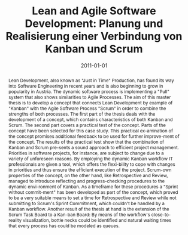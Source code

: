 ---
abstract: 'Lean Development, also known as "Just in Time" Production, has found its
  way into Software Engineering in recent years and is also beginning to grow in popularity
  in Austria. The dynamic software process is implementing a "Pull" system that also
  shows similarities to Agile Processes. The aim of this master thesis is to develop
  a concept that connects Lean Development by example of "Kanban" with the Agile Software
  Process "Scrum" in order to combine the strengths of both processes. The first part
  of the thesis deals with the development of a concept, which contains characteristics
  of both Kanban and Scrum. The second part covers a practical test of the concept.
  Parts of the concept have been selected for this case study. This practical ex-amination
  of the concept promises additional feedback to be used for further improve-ment
  of the concept. The results of the practical test show that the combination of Kanban
  and Scrum pre-sents a sound approach to efficient project management. Priorities
  in software projects, for instance, are subject to change due to a variety of unforeseen
  reasons. By employing the dynamic Kanban workflow IT professionals are given a tool,
  which offers the flexi-bility to cope with changes in priorities and thus ensure
  the efficient execution of the project. Scrum-own properties of the concept, on
  the other hand, like Retrospective and Review, managed to introduce reflecting and
  progress-checking procedures to the dynamic envi-ronment of Kanban. As a timeframe
  for these procedures a "Sprint without commit-ment" has been developed as part of
  the concept, which proved to be a very suitable means to set a time for Retrospective
  and Review while not submitting to Scrum''s Sprint Commitment, which couldn''t be
  handled by a Kanban workflow. Another result of the thesis at hand is the extension
  of the Scrum Task Board to a Kan-ban Board: By means of the workflow''s close-to-reality
  visualization, bottle necks could be identified and natural waiting times that every
  process has could be modeled as queues.'
authors:
- Raoul Vallon
date: '2011-01-01'
featured: false
links:
- name: Publik
  url: https://publik.tuwien.ac.at/showentry.php?ID=205972&lang=1
publication_types:
- '7'
publishDate: '2011-01-01'
title: 'Lean and Agile Software Development: Planung und Realisierung einer Verbindung
  von Kanban und Scrum'
url_pdf: ''
---